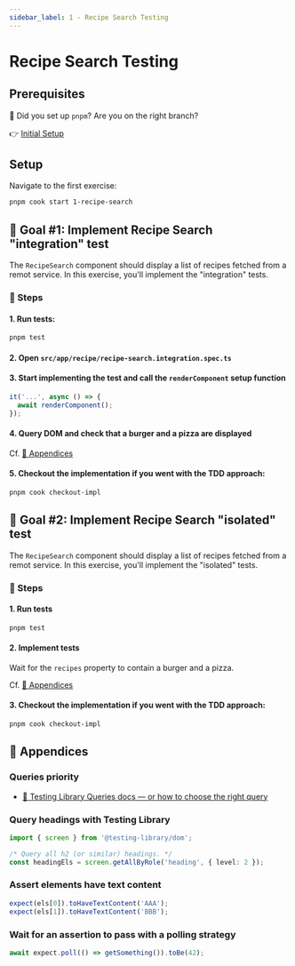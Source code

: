 ```yaml
---
sidebar_label: 1 - Recipe Search Testing
---
```


# Recipe Search Testing

## Prerequisites

🚨 Did you set up `pnpm`? Are you on the right branch?

👉 [Initial Setup](./0-setup.md)

## Setup

Navigate to the first exercise:

```sh
pnpm cook start 1-recipe-search
```

## 🎯 Goal #1: Implement Recipe Search "integration" test

The `RecipeSearch` component should display a list of recipes fetched from a remot service. In this exercise, you'll implement the "integration" tests.

### 📝 Steps

#### 1. Run tests:

```sh
pnpm test
```

#### 2. Open `src/app/recipe/recipe-search.integration.spec.ts`

#### 3. Start implementing the test and call the `renderComponent` setup function

```ts
it('...', async () => {
  await renderComponent();
});
```

#### 4. Query DOM and check that a burger and a pizza are displayed

Cf. [📖 Appendices](#-appendices)

#### 5. Checkout the implementation if you went with the TDD approach:

```sh
pnpm cook checkout-impl
```

## 🎯 Goal #2: Implement Recipe Search "isolated" test

The `RecipeSearch` component should display a list of recipes fetched from a remot service. In this exercise, you'll implement the "isolated" tests.

### 📝 Steps

#### 1. Run tests

```sh
pnpm test
```

#### 2. Implement tests

Wait for the `recipes` property to contain a burger and a pizza.

Cf. [📖 Appendices](#-appendices)

#### 3. Checkout the implementation if you went with the TDD approach:

```sh
pnpm cook checkout-impl
```

## 📖 Appendices

### Queries priority

- [🔗 Testing Library Queries docs — or how to choose the right query](https://testing-library.com/docs/queries/about/)

### Query headings with Testing Library

```ts
import { screen } from '@testing-library/dom';

/* Query all h2 (or similar) headings. */
const headingEls = screen.getAllByRole('heading', { level: 2 });
```

### Assert elements have text content

```ts
expect(els[0]).toHaveTextContent('AAA');
expect(els[1]).toHaveTextContent('BBB');
```

### Wait for an assertion to pass with a polling strategy

```ts
await expect.poll(() => getSomething()).toBe(42);
```
